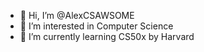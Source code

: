 - 👋 Hi, I’m @AlexCSAWSOME
- 👀 I’m interested in Computer Science
- 🌱 I’m currently learning CS50x by Harvard
